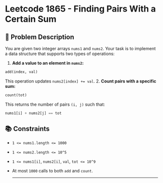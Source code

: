 # Leetcode 1865 - Finding Pairs With a Certain Sum

## 🧩 Problem Description

You are given two integer arrays `nums1` and `nums2`. Your task is to implement a data structure that supports two types of operations:

1. **Add a value to an element in `nums2`:**

```python
add(index, val)
```
This operation updates `nums2[index] += val`.
2. **Count pairs with a specific sum:**
```python
count(tot)
```
This returns the number of pairs `(i, j)` such that:
```python
nums1[i] + nums2[j] == tot
```
## 📚 Constraints
+ `1 <= nums1.length <= 1000`
  
+ `1 <= nums2.length <= 10^5`

+ `1 <= nums1[i]`, `nums2[i]`, `val`, `tot <= 10^9`

+ At most `1000` calls to both `add` and `count`.

  ------------------
